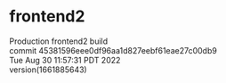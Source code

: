 # frontend2  
Production frontend2 build  
commit 45381596eee0df96aa1d827eebf61eae27c00db9  
Tue Aug 30 11:57:31 PDT 2022  
version(1661885643)  
